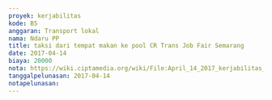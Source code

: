 ```yaml
---
proyek: kerjabilitas
kode: B5
anggaran: Transport lokal
nama: Ndaru PP
title: taksi dari tempat makan ke pool CR Trans Job Fair Semarang
date: 2017-04-14
biaya: 20000
nota: https://wiki.ciptamedia.org/wiki/File:April_14_2017_kerjabilitas_B5_taksi_tempat_makan_crTrans_ndaru.JPG
tanggalpelunasan: 2017-04-14
notapelunasan:
---
```

